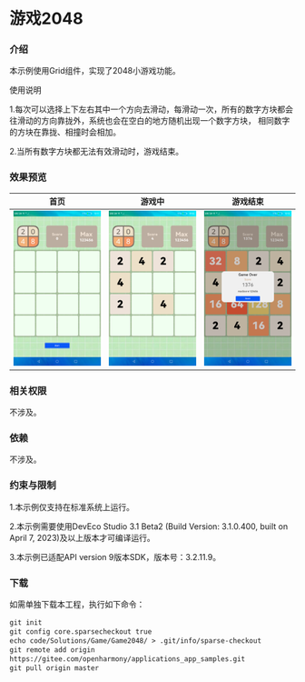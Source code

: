 # 游戏2048

### 介绍

本示例使用Grid组件，实现了2048小游戏功能。

使用说明

1.每次可以选择上下左右其中一个方向去滑动，每滑动一次，所有的数字方块都会往滑动的方向靠拢外，系统也会在空白的地方随机出现一个数字方块， 相同数字的方块在靠拢、相撞时会相加。

2.当所有数字方块都无法有效滑动时，游戏结束。

### 效果预览

|首页|游戏中|游戏结束|
|-------|-------|-------|
![](screenshots/device/game_init.png)|![](screenshots/device/game_running.png)|![](screenshots/device/game_over.png)|

### 相关权限

不涉及。

### 依赖

不涉及。

### 约束与限制

1.本示例仅支持在标准系统上运行。

2.本示例需要使用DevEco Studio 3.1 Beta2 (Build Version: 3.1.0.400, built on April 7, 2023)及以上版本才可编译运行。

3.本示例已适配API version 9版本SDK，版本号：3.2.11.9。

### 下载

如需单独下载本工程，执行如下命令：

````
git init
git config core.sparsecheckout true
echo code/Solutions/Game/Game2048/ > .git/info/sparse-checkout
git remote add origin https://gitee.com/openharmony/applications_app_samples.git
git pull origin master
````